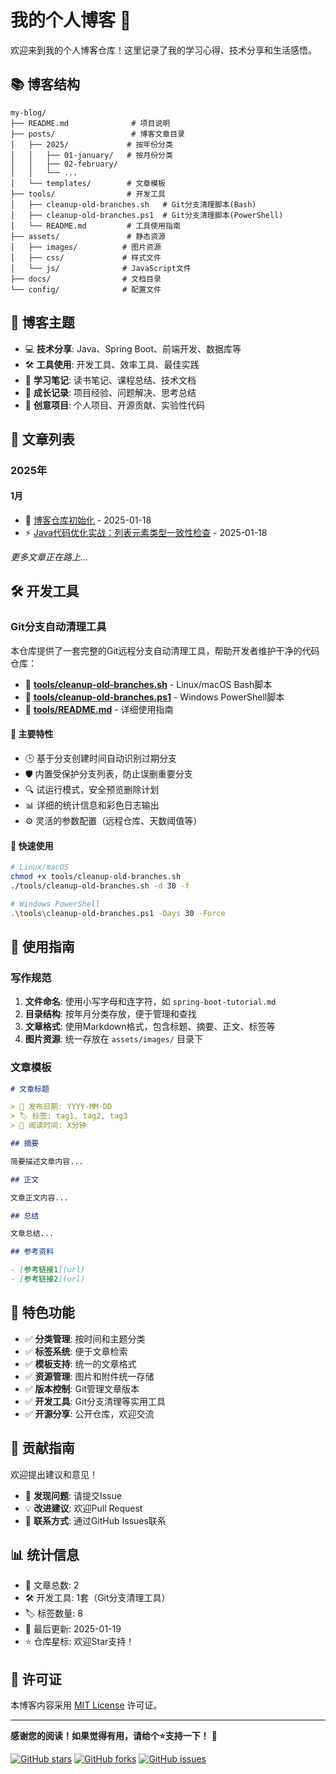 # 我的个人博客 📝

欢迎来到我的个人博客仓库！这里记录了我的学习心得、技术分享和生活感悟。

## 📚 博客结构

```
my-blog/
├── README.md              # 项目说明
├── posts/                 # 博客文章目录
│   ├── 2025/             # 按年份分类
│   │   ├── 01-january/   # 按月份分类
│   │   ├── 02-february/
│   │   └── ...
│   └── templates/        # 文章模板
├── tools/                # 开发工具
│   ├── cleanup-old-branches.sh   # Git分支清理脚本(Bash)
│   ├── cleanup-old-branches.ps1  # Git分支清理脚本(PowerShell)
│   └── README.md         # 工具使用指南
├── assets/               # 静态资源
│   ├── images/          # 图片资源
│   ├── css/             # 样式文件
│   └── js/              # JavaScript文件
├── docs/                # 文档目录
└── config/              # 配置文件
```

## 🎯 博客主题

- 💻 **技术分享**: Java、Spring Boot、前端开发、数据库等
- 🛠️ **工具使用**: 开发工具、效率工具、最佳实践
- 📖 **学习笔记**: 读书笔记、课程总结、技术文档
- 🌱 **成长记录**: 项目经验、问题解决、思考总结
- 🎨 **创意项目**: 个人项目、开源贡献、实验性代码

## 📝 文章列表

### 2025年

#### 1月
- 🚀 [博客仓库初始化](posts/2025/01-january/blog-repository-setup.md) - 2025-01-18
- ⚡ [Java代码优化实战：列表元素类型一致性检查](posts/2025/01-january/java-code-optimization-guide.md) - 2025-01-18

*更多文章正在路上...*

## 🛠️ 开发工具

### Git分支自动清理工具

本仓库提供了一套完整的Git远程分支自动清理工具，帮助开发者维护干净的代码仓库：

- 📁 **[tools/cleanup-old-branches.sh](tools/cleanup-old-branches.sh)** - Linux/macOS Bash脚本
- 📁 **[tools/cleanup-old-branches.ps1](tools/cleanup-old-branches.ps1)** - Windows PowerShell脚本
- 📖 **[tools/README.md](tools/README.md)** - 详细使用指南

#### 🌟 主要特性
- 🕒 基于分支创建时间自动识别过期分支
- 🛡️ 内置受保护分支列表，防止误删重要分支
- 🔍 试运行模式，安全预览删除计划
- 📊 详细的统计信息和彩色日志输出
- ⚙️ 灵活的参数配置（远程仓库、天数阈值等）

#### 🚀 快速使用

```bash
# Linux/macOS
chmod +x tools/cleanup-old-branches.sh
./tools/cleanup-old-branches.sh -d 30 -f

# Windows PowerShell
.\tools\cleanup-old-branches.ps1 -Days 30 -Force
```

## 🔧 使用指南

### 写作规范

1. **文件命名**: 使用小写字母和连字符，如 `spring-boot-tutorial.md`
2. **目录结构**: 按年月分类存放，便于管理和查找
3. **文章格式**: 使用Markdown格式，包含标题、摘要、正文、标签等
4. **图片资源**: 统一存放在 `assets/images/` 目录下

### 文章模板

```markdown
# 文章标题

> 📅 发布日期: YYYY-MM-DD  
> 🏷️ 标签: tag1, tag2, tag3  
> 📖 阅读时间: X分钟

## 摘要

简要描述文章内容...

## 正文

文章正文内容...

## 总结

文章总结...

## 参考资料

- [参考链接1](url)
- [参考链接2](url)
```

## 🌟 特色功能

- ✅ **分类管理**: 按时间和主题分类
- ✅ **标签系统**: 便于文章检索
- ✅ **模板支持**: 统一的文章格式
- ✅ **资源管理**: 图片和附件统一存储
- ✅ **版本控制**: Git管理文章版本
- ✅ **开发工具**: Git分支清理等实用工具
- ✅ **开源分享**: 公开仓库，欢迎交流

## 🤝 贡献指南

欢迎提出建议和意见！

- 🐛 **发现问题**: 请提交Issue
- 💡 **改进建议**: 欢迎Pull Request
- 📧 **联系方式**: 通过GitHub Issues联系

## 📊 统计信息

- 📝 文章总数: 2
- 🛠️ 开发工具: 1套（Git分支清理工具）
- 🏷️ 标签数量: 8
- 📅 最后更新: 2025-01-19
- ⭐ 仓库星标: 欢迎Star支持！

## 📜 许可证

本博客内容采用 [MIT License](LICENSE) 许可证。

---

**感谢您的阅读！如果觉得有用，请给个⭐支持一下！** 🙏

[![GitHub stars](https://img.shields.io/github/stars/kissoly/my-blog?style=social)](https://github.com/kissoly/my-blog/stargazers)
[![GitHub forks](https://img.shields.io/github/forks/kissoly/my-blog?style=social)](https://github.com/kissoly/my-blog/network/members)
[![GitHub issues](https://img.shields.io/github/issues/kissoly/my-blog)](https://github.com/kissoly/my-blog/issues)